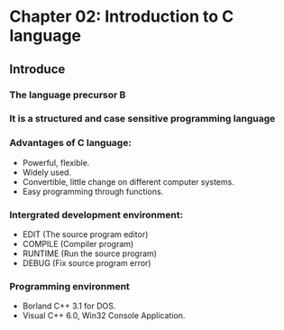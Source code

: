 # Chapter 02: Introduction to C language
## Introduce
### The language precursor B
### It is a structured and case sensitive programming language
### Advantages of C language:
- Powerful, flexible.
- Widely used.
- Convertible, little change on different computer systems.
- Easy programming through functions.
### Intergrated development environment:
- EDIT (The source program editor)
- COMPILE (Compiler program)
- RUNTIME (Run the source program)
- DEBUG (Fix source program error)
### Programming environment
- Borland C++ 3.1 for DOS.
- Visual C++ 6.0, Win32 Console Application.
